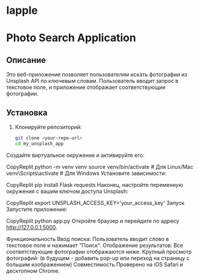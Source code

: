 # Iapple

# Photo Search Application

## Описание
Это веб-приложение позволяет пользователям искать фотографии из Unsplash API по ключевым словам. Пользователь вводит запрос в текстовое поле, и приложение отображает соответствующие фотографии.

## Установка
1. Клонируйте репозиторий:
   ```bash
   git clone <your-repo-url>
   cd my_unsplash_app
Создайте виртуальное окружение и активируйте его:

CopyReplit
python -m venv venv
source venv/bin/activate  # Для Linux/Mac
venv\Scripts\activate  # Для Windows
Установите зависимости:

CopyReplit
pip install Flask requests
Наконец, настройте переменную окружения с вашим ключом доступа Unsplash:

CopyReplit
export UNSPLASH_ACCESS_KEY='your_access_key'
Запуск
Запустите приложение:

CopyReplit
python app.py
Откройте браузер и перейдите по адресу http://127.0.0.1:5000.

Функциональность
Ввод поиска: Пользователь вводит слово в текстовое поле и нажимает "Поиск".
Отображение результатов: Все соответствующие фотографии отображаются ниже.
Крупный просмотр фотографий: (в будущем - добавить pop-up или переход на страницу с большим изображением)
Совместимость
Проверено на iOS Safari и десктопном Chrome.
